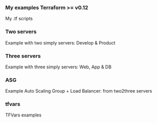 ### My examples Terraform >= v0.12
My .tf scripts

### Two servers
Example with two simply servers: Develop & Product

### Three servers
Example with three simply servers: Web, App & DB

### ASG
Example Auto Scaling Group + Load Balancer: from two2three servers

### tfvars
TFVars examples
